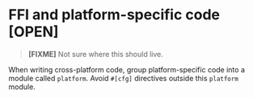 # FFI and platform-specific code **[OPEN]**

> **[FIXME]** Not sure where this should live.

When writing cross-platform code, group platform-specific code into a
module called `platform`. Avoid `#[cfg]` directives outside this
`platform` module.
